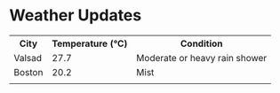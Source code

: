 # Weather Updates

<!-- WEATHER-UPDATE-START -->
<table><tr><th>City</th><th>Temperature (°C)</th><th>Condition</th></tr><tr><td>Valsad</td><td>27.7</td><td>Moderate or heavy rain shower</td></tr><tr><td>Boston</td><td>20.2</td><td>Mist</td></tr><tr><td></td><td></td><td></td></tr></table>
<!-- WEATHER-UPDATE-END -->
